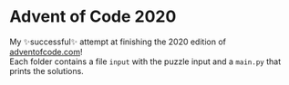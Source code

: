 # Advent of Code 2020My ✨️successful✨ attempt at finishing the 2020 edition of [adventofcode.com](https://adventofcode.com)!  Each folder contains a file `input` with the puzzle input and a `main.py` that prints the solutions.  